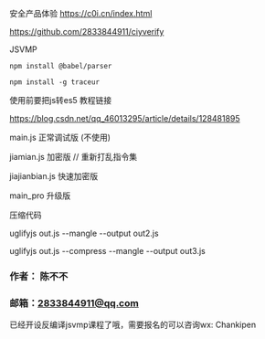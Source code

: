安全产品体验
https://c0i.cn/index.html

https://github.com/2833844911/ciyverify

JSVMP
```
npm install @babel/parser

npm install -g traceur
```



使用前要把js转es5 教程链接

https://blog.csdn.net/qq_46013295/article/details/128481895

main.js 正常调试版 (不使用)

jiamian.js 加密版  // 重新打乱指令集

jiajianbian.js 快速加密版


main_pro 升级版

压缩代码

uglifyjs out.js --mangle --output out2.js

uglifyjs out.js --compress --mangle --output out3.js


### 作者： 陈不不
### 邮箱：2833844911@qq.com
已经开设反编译jsvmp课程了哦，需要报名的可以咨询wx: Chankipen
